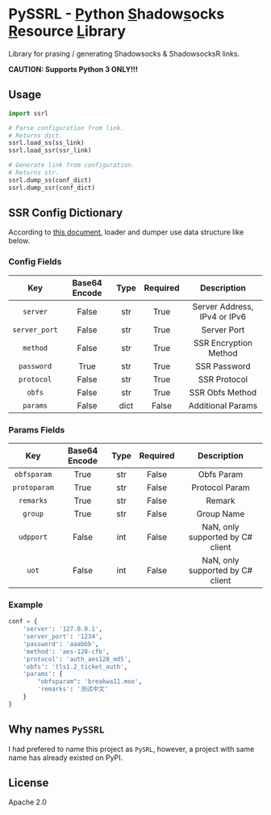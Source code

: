 # PySSRL - <u>P</u>ython <u>S</u>hadow<u>s</u>ocks <u>R</u>esource <u>L</u>ibrary
Library for prasing / generating Shadowsocks & ShadowsocksR links.

**CAUTION: Supports Python 3 ONLY!!!**

## Usage
```python
import ssrl

# Parse configuration from link.
# Returns dict.
ssrl.load_ss(ss_link)
ssrl.load_ssr(ssr_link)

# Generate link from configuration.
# Returns str.
ssrl.dump_ss(conf_dict)
ssrl.dump_ssr(conf_dict)
```

## SSR Config Dictionary
According to [this document](https://github.com/shadowsocksrr/shadowsocks-rss/wiki/SSR-QRcode-scheme), loader and dumper use data structure like below. 

### Config Fields
| Key | Base64 Encode | Type | Required | Description |
|:---:|:-------------:|:----:|:--------:|:-----------:|
|`server`| False | str | True | Server Address, IPv4 or IPv6 |
|`server_port`| False | str | True | Server Port |
|`method`| False | str | True | SSR Encryption Method |
|`password`| True | str | True | SSR Password |
|`protocol`| False | str | True | SSR Protocol |
|`obfs`| False | str | True | SSR Obfs Method |
|`params`| False | dict | False | Additional Params |

### Params Fields
| Key | Base64 Encode | Type | Required | Description |
|:---:|:-------------:|:----:|:--------:|:-----------:|
|`obfsparam`| True | str | False | Obfs Param |
|`protoparam`| True | str | False | Protocol Param |
|`remarks`| True | str | False | Remark |
|`group`| True | str | False | Group Name |
|`udpport`| False | int | False | NaN, only supported by C\# client |
|`uot`| False | int | False | NaN, only supported by C\# client |


### Example
```python
conf = {
    'server': '127.0.0.1',
    'server_port': '1234',
    'password': 'aaabbb',
    'method': 'aes-128-cfb',
    'protocol': 'auth_aes128_md5',
    'obfs': 'tls1.2_ticket_auth',
    'params': {
        "obfsparam": 'breakwa11.moe',
        'remarks': '测试中文'
    }
}
```

## Why names `PySSRL`
I had prefered to name this project as `PySRL`, however, a project with same name has already existed on PyPI.

## License
Apache 2.0